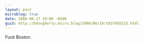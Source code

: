 ```yaml
---
layout: post
microblog: true
date: 2008-06-17 19:00 -0500
guid: http://bdougherty.micro.blog/2008/06/18/t837458325.html
---
```

Fuck Boston.
